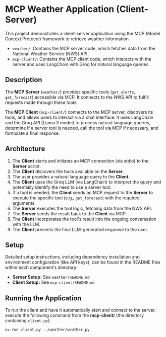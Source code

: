 # MCP Weather Application (Client-Server)

This project demonstrates a client-server application using the MCP (Model Context Protocol) framework to retrieve weather information.

*   `weather/`: Contains the MCP server code, which fetches data from the National Weather Service (NWS) API.
*   `mcp-client/`: Contains the MCP client code, which interacts with the server and uses LangChain with Groq for natural language queries.

## Description

The **MCP Server** (`weather/`) provides specific tools (`get_alerts`, `get_forecast`) accessible via MCP. It connects to the NWS API to fulfill requests made through these tools.

The **MCP Client** (`mcp-client/`) connects to the MCP server, discovers its tools, and allows users to interact via a chat interface. It uses LangChain and the Groq API (Llama 3 model) to process natural language queries, determine if a server tool is needed, call the tool via MCP if necessary, and formulate a final response.

## Architecture

1.  The **Client** starts and initiates an MCP connection (via stdio) to the **Server** script.
2.  The **Client** discovers the tools available on the **Server**.
3.  The user provides a natural language query to the **Client**.
4.  The **Client** uses the Groq LLM (via LangChain) to interpret the query and potentially identify the need to use a server tool.
5.  If a tool is needed, the **Client** sends an MCP request to the **Server** to execute the specific tool (e.g., `get_forecast`) with the required arguments.
6.  The **Server** executes the tool logic, fetching data from the NWS API.
7.  The **Server** sends the result back to the **Client** via MCP.
8.  The **Client** incorporates the tool's result into the ongoing conversation with the LLM.
9.  The **Client** presents the final LLM-generated response to the user.

## Setup

Detailed setup instructions, including dependency installation and environment configuration (like API keys), can be found in the README files within each component's directory:

*   **Server Setup:** See `weather/README.md`
*   **Client Setup:** See `mcp-client/README.md`

## Running the Application

To run the client and have it automatically start and connect to the server, execute the following command from the **mcp-client/** (the directory containing `client.py`):

```bash
uv run client.py ../weather/weather.py
```